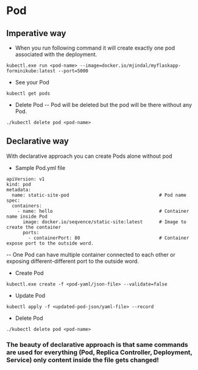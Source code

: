# Pod

## Imperative way


- When you run following command it will create exactly one pod associated with the deployment.

```
kubectl.exe run <pod-name> --image=docker.io/mjindal/myflaskapp-forminikube:latest --port=5000
```

- See your Pod
```
kubectl get pods
```

- Delete Pod
-- Pod will be deleted but the pod will be there without any Pod.

```
./kubectl delete pod <pod-name>
```


## Declarative way

With declarative approach you can create Pods alone without pod

- Sample Pod.yml file

```
apiVersion: v1
kind: pod                         
metadata: 
  name: static-site-pod                                 # Pod name
spec:
  containers:
    - name: hello                                       # Container name inside Pod
      image: docker.io/seqvence/static-site:latest      # Image to create the container
      ports:
        - containerPort: 80                             # Container expose port to the outside word.

```

-- One Pod can have multiple container connected to each other or exposing different-different port to the outside word.


- Create Pod 

```
kubectl.exe create -f <pod-yaml/json-file> --validate=false
```

- Update Pod

```
kubectl apply -f <updated-pod-json/yaml-file> --record
```


- Delete Pod

```
./kubectl delete pod <pod-name>
```

### The beauty of declarative  approach is that same commands are used for everything (Pod, Replica Controller, Deployment, Service) only content inside the file gets changed!